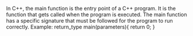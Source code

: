 In C++, the main function is the entry point of a C++ program. It is the function that gets called when the program is executed. The main function has a specific signature that must be followed for the program to run correctly.
     Example:
     return_type main(parameters){
        return 0;
     }